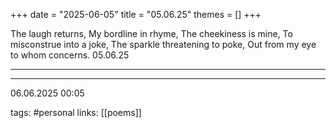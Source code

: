 +++
date = "2025-06-05"
title = "05.06.25"
themes = []
+++

The laugh returns,
My bordline in rhyme,
The cheekiness is mine,
To misconstrue into a joke,
The sparkle threatening to poke,
Out from my eye to whom concerns.
05.06.25

---



---

06.06.2025 00:05

tags: #personal
links: [[poems]]
